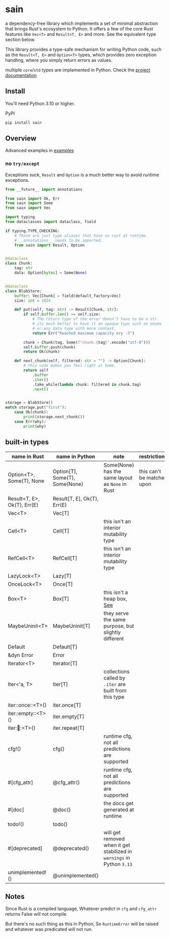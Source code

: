 # sain

a dependency-free library which implements a set of minimal abstraction that brings Rust's ecosystem to Python.
It offers a few of the core Rust features like `Vec<T>` and `Result<T, E>` and more. See the equivalent type section below.

This library provides a type-safe mechanism for writing Python code, such as the `Result<T, E>` and `Option<T>` types,
which provides zero exception handling, where you simply return errors as values.

multiple `core`/`std` types are implemented in Python. Check the [project documentation](https://nxtlo.github.io/sain/sain.html)

## Install

You'll need Python 3.10 or higher.

PyPI

```sh
pip install sain
```

## Overview

Advanced examples in [examples](https://github.com/nxtlo/sain/tree/master/examples)

### no `try/except`

Exceptions suck, `Result` and `Option` is a much better way to avoid runtime exceptions.

```py
from __future__ import annotations

from sain import Ok, Err
from sain import Some
from sain import Vec

import typing
from dataclasses import dataclass, field

if typing.TYPE_CHECKING:
    # These are just type aliases that have no cost at runtime.
    # __annotations__ needs to be imported.
    from sain import Result, Option


@dataclass
class Chunk:
    tag: str
    data: Option[bytes] = Some(None)


@dataclass
class BlobStore:
    buffer: Vec[Chunk] = field(default_factory=Vec)
    size: int = 1024

    def put(self, tag: str) -> Result[Chunk, str]:
        if self.buffer.len() >= self.size:
            # The return type of the error doesn't have to be a str.
            # its much better to have it an opaque type such as enums
            # or any data type with more context.
            return Err("Reached maximum capacity sry :3")

        chunk = Chunk(tag, Some(f"chunk.{tag}".encode("utf-8")))
        self.buffer.push(chunk)
        return Ok(chunk)

    def next_chunk(self, filtered: str = "") -> Option[Chunk]:
        # this code makes you feel right at home.
        return self
            .buffer
            .iter()
            .take_while(lambda chunk: filtered in chunk.tag)
            .next()


storage = BlobStore()
match storage.put("first"):
    case Ok(chunk):
        print(storage.next_chunk())
    case Err(why):
        print(why)
```

## built-in types

| name in Rust                  | name in Python                   | note                                                                                                                       | restrictions               |
| ----------------------------- | -------------------------------  | -------------------------------------------------------------------------------------------------------------------------- | -------------------------- |
| Option\<T>, Some(T), None     | Option[T], Some(T), Some(None)   | Some(None) has the same layout as `None` in Rust                                                                           | this can't be matched upon |
| Result\<T, E>, Ok(T), Err(E)  | Result[T, E], Ok(T), Err(E)      |                                                                                                                            |                            |
| Vec\<T>                       | Vec[T]                           |                                                                                                                            |                            |
| Cell\<T>                      | Cell[T]                          | this isn't an interior mutability type                                                                                     |                            |
| RefCell\<T>                   | RefCell[T]                       | this isn't an interior mutability type                                                                                     |                            |
| LazyLock\<T>                  | Lazy[T]                          |                                                                                                                            |                            |
| OnceLock\<T>                  | Once[T]                          |                                                                                                                            |                            |
| Box\<T>                       | Box[T]                           | this isn't a heap box, [See]([https://nxtlo.github.io/sain/sain/boxed.html](https://nxtlo.github.io/sain/sain/boxed.html)) |                            |
| MaybeUninit\<T>               | MaybeUninit[T]                   | they serve the same purpose, but slightly different                                                                        |                            |
| Default                       | Default[T]                       |                                                                                                                            |                            |
| &dyn Error                    | Error                            |                                                                                                                            |                            |
| Iterator\<T>                  | Iterator[T]                      |                                                                                                                            |                            |
| Iter\<'a, T>                  | Iter[T]                          | collections called by `.iter` are built from this type                                                                     |                            |
| iter::once::\<T>()            | iter.once[T]                     |                                                                                                                            |                            |
| iter::empty::\<T>()           | iter.empty[T]                    |                                                                                                                            |                            |
| iter::repeat::\<T>()          | iter.repeat[T]                   |                                                                                                                            |                            |
| cfg!()                        | cfg()                            | runtime cfg, not all predictions are supported                                                                             |                            |
| #[cfg_attr]                   | @cfg_attr()                      | runtime cfg, not all predictions are supported                                                                             |                            |
| #[doc]                        | @doc()                           | the docs get generated at runtime                                                                                          |                            |
| todo!()                       | todo()                           |                                                                                                                            |                            |
| #[deprecated]                 | @deprecated()                    | will get removed when it get stabilized in `warnings` in Python `3.13`                                                     |                            |
| unimplemented!()              | @unimplemented()                 |                                                                                                                            |                            |

## Notes

Since Rust is a compiled language, Whatever predict in `cfg` and `cfg_attr` returns False will not compile.

But there's no such thing as this in Python, So `RuntimeError` will be raised and whatever was predicated will not run.
